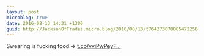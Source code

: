 ```yaml
---
layout: post
microblog: true
date: 2016-08-13 14:31 +1300
guid: http://JacksonOfTrades.micro.blog/2016/08/13/t764273070085472256.html
---
```

Swearing is fucking food → [t.co/vviPwPeyF...](https://t.co/vviPwPeyFR)
